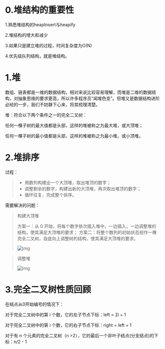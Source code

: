 # 0.堆结构的重要性
1.熟悉堆结构的heapInsert与heapify

2.堆结构的增大和减少

3.如果只是建立堆的过程，时间复杂度为O(N)

4.优先级队列结构，就是堆结构。

# 1.堆

数组、链表都是一维的数据结构，相对来说比较容易理解，而堆是二维的数据结构，对抽象思维的要求更高，所以许多程序员“闻堆色变”。但堆又是数据结构进阶必经的一步，我们不妨静下心来，将其梳理清楚。

堆：符合以下两个条件之一的完全二叉树：

任何一棵子树的最大值都是头部，这样的堆被称之为最大堆，或大顶堆；

任何一棵子树的最小值都是头部，这样的堆被称之为最小堆，或小顶堆。

# 2.堆排序

过程：

> - 用数列构建出一个大顶堆，取出堆顶的数字；
> - 调整剩余的数字，构建出新的大顶堆，再次取出堆顶的数字；
> - 循环往复，完成整个排序。

需要解决的问题：

> 构建大顶堆
>
> 方案一：从 0 开始，将每个数字依次插入堆中，一边插入，一边调整堆的结构，使其满足大顶堆的要求；
> 方案二：将整个数列的初始状态视作一棵完全二叉树，自底向上调整树的结构，使其满足大顶堆的要求。
>
> ![img](https://assets.leetcode-cn.com/solution-static/912_fig2.gif)

> 调整堆
>
> ![img](https://assets.leetcode-cn.com/solution-static/912_fig3.gif)

# 3.完全二叉树性质回顾
在结点从0开始编号的情况下：

对于完全二叉树中的第 i 个数，它的左子节点下标：left = 2i + 1

对于完全二叉树中的第 i 个数，它的右子节点下标：right = left + 1

对于有 n 个元素的完全二叉树（n >2），它的最后一个非叶子结点(分支结点)的下标：n/2 - 1